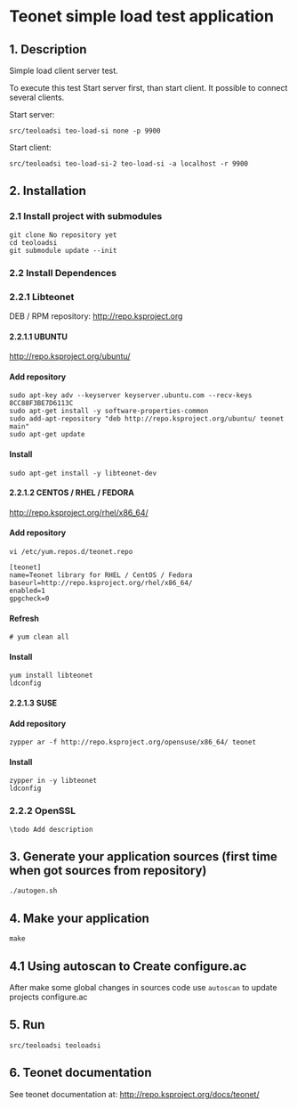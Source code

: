 # Teonet simple load test application

## 1. Description


Simple load client server test.

To execute this test Start server first, than start client. It possible to 
connect several clients.

Start server:

    src/teoloadsi teo-load-si none -p 9900

Start client:

    src/teoloadsi teo-load-si-2 teo-load-si -a localhost -r 9900


## 2. Installation

### 2.1 Install project with submodules

    git clone No repository yet
    cd teoloadsi
    git submodule update --init

### 2.2 Install Dependences


### 2.2.1 Libteonet

DEB / RPM repository: http://repo.ksproject.org

#### 2.2.1.1 UBUNTU

http://repo.ksproject.org/ubuntu/

#### Add repository

    sudo apt-key adv --keyserver keyserver.ubuntu.com --recv-keys 8CC88F3BE7D6113C
    sudo apt-get install -y software-properties-common
    sudo add-apt-repository "deb http://repo.ksproject.org/ubuntu/ teonet main"
    sudo apt-get update

#### Install

    sudo apt-get install -y libteonet-dev


#### 2.2.1.2 CENTOS / RHEL / FEDORA

http://repo.ksproject.org/rhel/x86_64/

#### Add repository

    vi /etc/yum.repos.d/teonet.repo

    [teonet]
    name=Teonet library for RHEL / CentOS / Fedora
    baseurl=http://repo.ksproject.org/rhel/x86_64/
    enabled=1
    gpgcheck=0

#### Refresh

    # yum clean all

#### Install

    yum install libteonet
    ldconfig 

#### 2.2.1.3 SUSE

#### Add repository

    zypper ar -f http://repo.ksproject.org/opensuse/x86_64/ teonet

#### Install
    
    zypper in -y libteonet
    ldconfig

### 2.2.2 OpenSSL

    \todo Add description

## 3. Generate your application sources (first time when got sources from repository)

    ./autogen.sh


## 4. Make your application 

    make

## 4.1 Using autoscan to Create configure.ac

After make some global changes in sources code use ```autoscan``` to update projects 
configure.ac

## 5. Run 
    
    src/teoloadsi teoloadsi

## 6. Teonet documentation

See teonet documentation at: http://repo.ksproject.org/docs/teonet/
